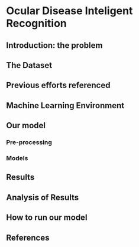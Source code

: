 # Ocular Disease Inteligent Recognition

## Introduction: the problem

## The Dataset

## Previous efforts referenced

## Machine Learning Environment

## Our model
### Pre-processing 
### Models


## Results

## Analysis of Results

## How to run our model

## References

